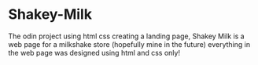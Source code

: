 # Shakey-Milk
The odin project using html css creating a landing page,
Shakey Milk is a web page for a milkshake store (hopefully mine in the future)
everything in the web page was designed using html and css only!
